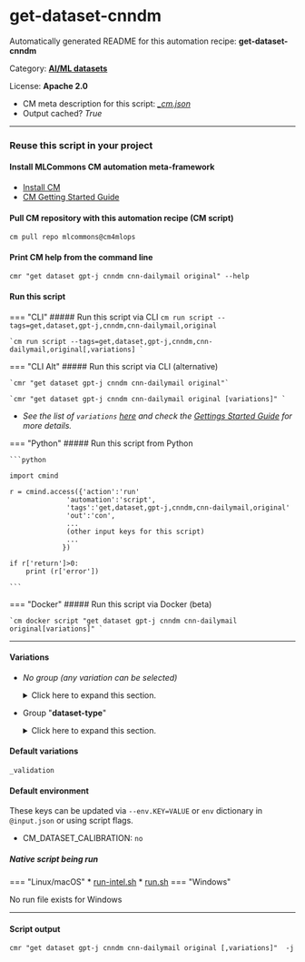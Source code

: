# get-dataset-cnndm
Automatically generated README for this automation recipe: **get-dataset-cnndm**

Category: **[AI/ML datasets](..)**

License: **Apache 2.0**


* CM meta description for this script: *[_cm.json](https://github.com/mlcommons/cm4mlops/tree/main/script/get-dataset-cnndm/_cm.json)*
* Output cached? *True*

---
### Reuse this script in your project

#### Install MLCommons CM automation meta-framework

* [Install CM](https://docs.mlcommons.org/ck/install)
* [CM Getting Started Guide](https://docs.mlcommons.org/ck/getting-started/)

#### Pull CM repository with this automation recipe (CM script)

```cm pull repo mlcommons@cm4mlops```

#### Print CM help from the command line

````cmr "get dataset gpt-j cnndm cnn-dailymail original" --help````

#### Run this script

=== "CLI"
    ##### Run this script via CLI
    `cm run script --tags=get,dataset,gpt-j,cnndm,cnn-dailymail,original`

    `cm run script --tags=get,dataset,gpt-j,cnndm,cnn-dailymail,original[,variations] `

=== "CLI Alt"
    ##### Run this script via CLI (alternative)

    `cmr "get dataset gpt-j cnndm cnn-dailymail original"`

    `cmr "get dataset gpt-j cnndm cnn-dailymail original [variations]" `


* *See the list of `variations` [here](#variations) and check the [Gettings Started Guide](https://github.com/mlcommons/ck/blob/dev/docs/getting-started.md) for more details.*

=== "Python"
    ##### Run this script from Python


    ```python

    import cmind

    r = cmind.access({'action':'run'
                  'automation':'script',
                  'tags':'get,dataset,gpt-j,cnndm,cnn-dailymail,original'
                  'out':'con',
                  ...
                  (other input keys for this script)
                  ...
                 })

    if r['return']>0:
        print (r['error'])

    ```


=== "Docker"
    ##### Run this script via Docker (beta)

    `cm docker script "get dataset gpt-j cnndm cnn-dailymail original[variations]" `

___


#### Variations

  * *No group (any variation can be selected)*
    <details>
    <summary>Click here to expand this section.</summary>

    * `_intel`
      - Workflow:
    * `_intel,validation`
      - Environment variables:
        - *CM_CNNDM_INTEL_VARIATION*: `yes`
      - Workflow:

    </details>


  * Group "**dataset-type**"
    <details>
    <summary>Click here to expand this section.</summary>

    * `_calibration`
      - Environment variables:
        - *CM_DATASET_CALIBRATION*: `yes`
      - Workflow:
    * **`_validation`** (default)
      - Environment variables:
        - *CM_DATASET_CALIBRATION*: `no`
      - Workflow:

    </details>


#### Default variations

`_validation`
#### Default environment


These keys can be updated via `--env.KEY=VALUE` or `env` dictionary in `@input.json` or using script flags.

* CM_DATASET_CALIBRATION: `no`



##### Native script being run
=== "Linux/macOS"
     * [run-intel.sh](https://github.com/mlcommons/cm4mlops/tree/main/script/get-dataset-cnndm/run-intel.sh)
     * [run.sh](https://github.com/mlcommons/cm4mlops/tree/main/script/get-dataset-cnndm/run.sh)
=== "Windows"

No run file exists for Windows
___
#### Script output
`cmr "get dataset gpt-j cnndm cnn-dailymail original [,variations]"  -j`